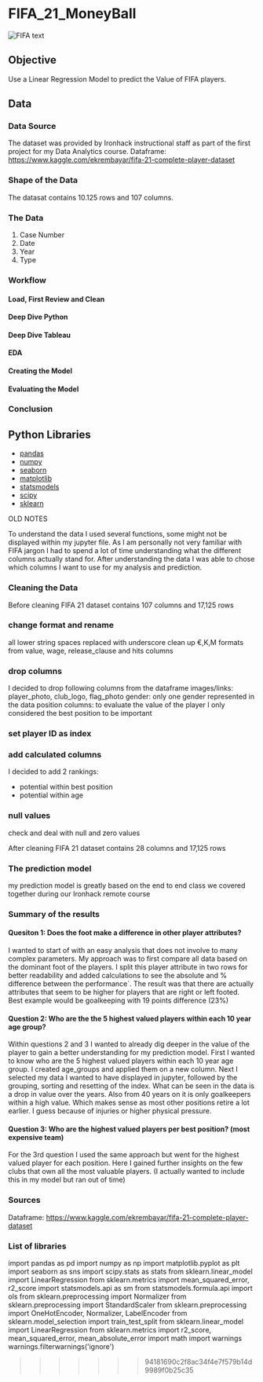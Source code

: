 # FIFA_21_MoneyBall

![FIFA text](FIFA.jpg)

## Objective

Use a Linear Regression Model to predict the Value of FIFA players.

## Data

### Data Source

The dataset was provided by Ironhack instructional staff as part of the first project for my Data Analytics course.
Dataframe: https://www.kaggle.com/ekrembayar/fifa-21-complete-player-dataset

### Shape of the Data

The datasat contains 10.125 rows and 107 columns.

### The Data
1. Case Number
2. Date
3. Year
4. Type

### Workflow

#### Load, First Review and Clean


#### Deep Dive Python


#### Deep Dive Tableau


#### EDA


#### Creating the Model


#### Evaluating the Model


### Conclusion


## Python Libraries
- [pandas](https://pandas.pydata.org/)
- [numpy](https://numpy.org/)
- [seaborn](https://seaborn.pydata.org/)
- [matplotlib](https://matplotlib.org/)
- [statsmodels](https://www.statsmodels.org/stable/index.html)
- [scipy](https://www.scipy.org/)
- [sklearn](https://scikit-learn.org/stable/)

OLD NOTES

To understand the data I used several functions, some might not be displayed within my jupyter file.
As I am personally not very familiar with FIFA jargon I had to spend a lot of time understanding what the different columns actually stand for.
After understanding the data I was able to chose which columns I want to use for my analysis and prediction.

### Cleaning the Data

Before cleaning FIFA 21 dataset contains 107 columns and 17,125 rows

### change format and rename
all lower string
spaces replaced with underscore
clean up €,K,M formats from value, wage, release_clause and hits columns

### drop columns
I decided to drop following columns from the dataframe
images/links: player_photo, club_logo, flag_photo
gender: only one gender represented in the data
position columns: to evaluate the value of the player I only considered the best position to be important

### set player ID as index

### add calculated columns
I decided to add 2 rankings:
- potential within best position
- potential within age

### null values
check and deal with null and zero values

After cleaning FIFA 21 dataset contains 28 columns and 17,125 rows

### The prediction model
my prediction model is greatly based on the end to end class we covered together during our Ironhack remote course

### Summary of the results

#### Quesiton 1: Does the foot make a difference in other player attributes?

I wanted to start of with an easy analysis that does not involve to many complex parameters.
My approach was to first compare all data based on the dominant foot of the players.
I split this player attribute in two rows for better readability and added calculations to see the absolute and % difference between the performance´.
The result was that there are actually attributes that seem to be higher for players that are right or left footed.
Best example would be goalkeeping with 19 points difference (23%)

#### Question 2: Who are the the 5 highest valued players within each 10 year age group?

Within questions 2 and 3 I wanted to already dig deeper in the value of the player to gain a better understanding for my prediction model.
First I wanted to know who are the 5 highest valued players within each 10 year age group.
I created age_groups and applied them on a new column.
Next I selected my data I wanted to have displayed in jupyter, followed by the grouping, sorting and resetting of the index.
What can be seen in the data is a drop in value over the years. Also from 40 years on it is only goalkeepers within a high value.
Which makes sense as most other positions retire a lot earlier. I guess because of injuries or higher physical pressure.

#### Question 3: Who are the highest valued players per best position? (most expensive team)

For the 3rd question I used the same approach but went for the highest valued player for each position.
Here I gained further insights on the few clubs that own all the most valuable players. (I actually wanted to include this in my model but ran out of time)

### Sources

Dataframe: https://www.kaggle.com/ekrembayar/fifa-21-complete-player-dataset

### List of libraries

import pandas as pd
import numpy as np
import matplotlib.pyplot as plt
import seaborn as sns
import scipy.stats as stats
from sklearn.linear_model import LinearRegression
from sklearn.metrics import mean_squared_error, r2_score
import statsmodels.api as sm
from statsmodels.formula.api import ols
from sklearn.preprocessing import Normalizer
from sklearn.preprocessing import StandardScaler
from sklearn.preprocessing import OneHotEncoder, Normalizer, LabelEncoder
from sklearn.model_selection import train_test_split
from sklearn.linear_model import LinearRegression
from sklearn.metrics import r2_score, mean_squared_error, mean_absolute_error
import math
import warnings
warnings.filterwarnings('ignore')
>>>>>>> 94181690c2f8ac34f4e7f579b14d9989f0b25c35
